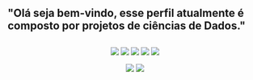 ## "Olá seja bem-vindo, esse perfil atualmente é composto por projetos de ciências de Dados." ##



## 
<div align="center">
  <img src="https://img.shields.io/badge/-Python-4B0082?style=for-the-badge&logo=python&logoColor=white" />
  <img src="https://img.shields.io/badge/-SQL-800080?style=for-the-badge&logo=postgresql&logoColor=white" />
  <img src="https://img.shields.io/badge/-Power%20BI-8A2BE2?style=for-the-badge&logo=powerbi&logoColor=black" />
  <img src="https://img.shields.io/badge/-Excel-9370DB?style=for-the-badge&logo=microsoft-excel&logoColor=white" />
  <img src="https://img.shields.io/badge/-GitHub-663399?style=for-the-badge&logo=github&logoColor=white" />


<a href="https://www.linkedin.com/in/laura-toldo-630718260" target="_blank"><img src="https://img.shields.io/badge/-LinkedIn-%230077B5?style=for-the-badge&logo=linkedin&logoColor=white" target="_blank"></a> 
 <a href="https://instagram.com/lauratold" target="_blank"><img src="https://img.shields.io/badge/-Instagram-%23E4405F?style=for-the-badge&logo=instagram&logoColor=white" target="_blank"></a>
